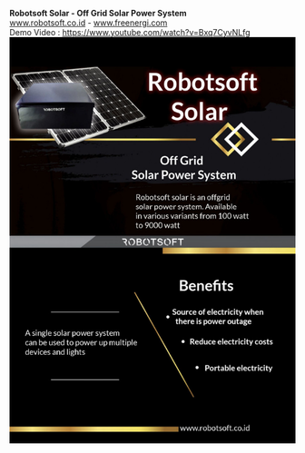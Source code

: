 <b>Robotsoft Solar - Off Grid Solar Power System</b>
<br>
<a href="https://www.robotsoft.co.id" target=_blank>www.robotsoft.co.id</a> - <a href="https://www.freenergi.com" target=_blank>www.freenergi.com</a>
<br>
Demo Video :  <a href="https://www.youtube.com/watch?v=Bxq7CyvNLfg" target=_blank>https://www.youtube.com/watch?v=Bxq7CyvNLfg</a>
<br>
<img src="https://raw.githubusercontent.com/antoniusrobotsoft/ELECTRICAL-ENGINEERING-AND-RENEWABLE-ENERGY/main/PRODUCTS/Robotsoft-Solar/robotsoft-solar.jpg">
